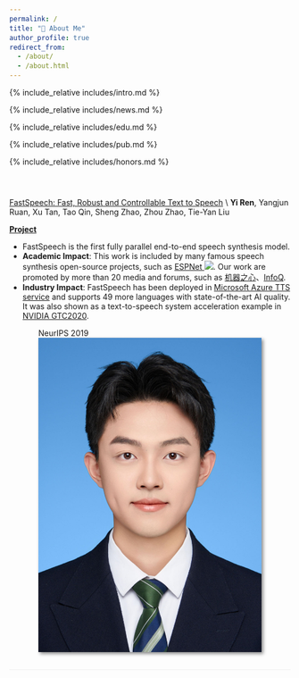 ```yaml
---
permalink: /
title: "🐣 About Me"
author_profile: true
redirect_from: 
  - /about/
  - /about.html
---
```


<!-- 想要在markdown里引入markdown文件就用以下语法 -->

<span class='anchor' id='about-me'></span>
{% include_relative includes/intro.md %}

{% include_relative includes/news.md %}

{% include_relative includes/edu.md %}

{% include_relative includes/pub.md %}

{% include_relative includes/honors.md %}

<div class='paper-box'><div class='paper-box-image'><div><div class="badge">NeurIPS 2019</div><img src='images/profile.png' alt="sym" width="100%"></div></div>
<div class='paper-box-text' markdown="1">

[FastSpeech: Fast, Robust and Controllable Text to Speech](https://papers.nips.cc/paper/8580-fastspeech-fast-robust-and-controllable-text-to-speech.pdf) \\
**Yi Ren**, Yangjun Ruan, Xu Tan, Tao Qin, Sheng Zhao, Zhou Zhao, Tie-Yan Liu

[**Project**](https://speechresearch.github.io/fastspeech/) <strong><span class='show_paper_citations' data='4FA6C0AAAAAJ:qjMakFHDy7sC'></span></strong>

- FastSpeech is the first fully parallel end-to-end speech synthesis model.
- **Academic Impact**: This work is included by many famous speech synthesis open-source projects, such as [ESPNet ![](https://img.shields.io/github/stars/espnet/espnet?style=social)](https://github.com/espnet/espnet). Our work are promoted by more than 20 media and forums, such as [机器之心](https://mp.weixin.qq.com/s/UkFadiUBy-Ymn-zhJ95JcQ)、[InfoQ](https://www.infoq.cn/article/tvy7hnin8bjvlm6g0myu).
- **Industry Impact**: FastSpeech has been deployed in [Microsoft Azure TTS service](https://techcommunity.microsoft.com/t5/azure-ai/neural-text-to-speech-extends-support-to-15-more-languages-with/ba-p/1505911) and supports 49 more languages with state-of-the-art AI quality. It was also shown as a text-to-speech system acceleration example in [NVIDIA GTC2020](https://resources.nvidia.com/events/GTC2020s21420).

</div>
</div>

<style>

.paper-box {
    display: flex;
    justify-content: left;
    align-items: center;
    flex-direction: row;
    flex-wrap: wrap;
    border-bottom: 1px #efefef solid;
    padding: 2em 0 2em 0;
}
    
.paper-box-image{
        justify-content: center;
        display: flex;
        width: 100%;
        order: 2;
        img {
            max-width: 400px;
            box-shadow: 3px 3px 6px #888;
            object-fit: cover;
        }
}
    
.paper-box-text{
    max-width: 100%;
    order: 1;
}
    
@include breakpoint($medium) {
    .paper-box-image{
        justify-content: left;
        min-width: 200px;
        max-width: 40%;
        order: 1;
}
    
.paper-box-text{
    justify-content: left;
    padding-left: 2em;
    max-width: 60%;
    order: 2;
}

$scroll_offset : 2em;
h1:before, .anchor:before { 
    content: ''; 
    display: block; 
    position: relative; 
    width: 0; 
    height: $scroll_offset; 
    margin-top: -$scroll_offset;
}

.badge {
    padding-left: 1rem;
    padding-right: 1rem;
    position: absolute;
    margin-top: .5em;
    margin-left: -.5em;
    color: white;
    background-color: #00369f;
    font-size: .8em;
}
</style>
